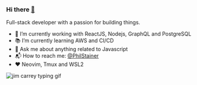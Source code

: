 ### Hi there <a href="https://philstainer.io/">:wave:</a>

Full-stack developer with a passion for building things.

- 🔭 I’m currently working with ReactJS, Nodejs, GraphQL and PostgreSQL
- 📚 I’m currently learning AWS and CI/CD
- 💬 Ask me about anything related to Javascript
- 📬 How to reach me: [@PhilStainer](https://twitter.com/PhilStainer)
- ❤ Neovim, Tmux and WSL2

![jim carrey typing gif](https://media.giphy.com/media/PiQejEf31116URju4V/giphy.gif)
